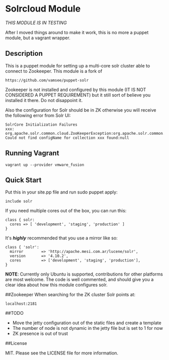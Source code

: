 Solrcloud Module
=================

*THIS MODULE IS IN TESTING*

After I moved things around to make it work, this is no more a puppet module,
but a vagrant wrapper.

## Description

This is a puppet module for setting up a multi-core solr cluster able to connect
to Zookeeper. This module is a fork of

    https://github.com/vamsee/puppet-solr

Zookeeper is not installed and configured by this module (IT IS NOT CONSIDERED A
PUPPET REQUIREMENT) but it still sort of believe you installed it there. Do not
disappoint it.

Also the configuration for Solr should be in ZK otherwise you will receive the
following error from Solr UI:

    SolrCore Initialization Failures
    xxx: org.apache.solr.common.cloud.ZooKeeperException:org.apache.solr.common.cloud.ZooKeeperException: Could not find configName for collection xxx found:null

## Running Vagrant

    vagrant up --provider vmware_fusion

## Quick Start

Put this in your site.pp file and run sudo puppet apply:

    include solr

If you need multiple cores out of the box, you can run this:

    class { solr:
      cores => [ 'development', 'staging', 'production' ]
    }

It's _**highly**_ recommended that you use a mirror like so:

    class { 'solr':
      mirror        => 'http://apache.mesi.com.ar/lucene/solr',
      version       => '4.10.2',
      cores         => ['development', 'staging', 'production'],
    }

**NOTE**: Currently only Ubuntu is supported, contributions for other platforms are most welcome.
The code is well commented, and should give you a clear idea about how this module configures solr.

##Zookeeper
When searching for the ZK cluster Solr points at:

    localhost:2181

##TODO
- Move the jetty configuration out of the static files and create a template
- The number of node is not dynamic in the jetty file but is set to 1 for now
- ZK presence is out of trust

##License

MIT. Please see the LICENSE file for more information.
